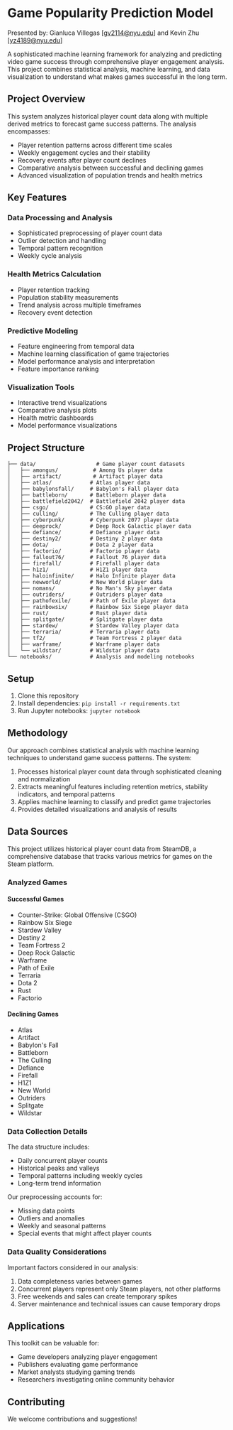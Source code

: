 # Game Popularity Prediction Model

Presented by: Gianluca Villegas [gv2114@nyu.edu] and Kevin Zhu [yz4189@nyu.edu]

A sophisticated machine learning framework for analyzing and predicting video game success through comprehensive player engagement analysis. This project combines statistical analysis, machine learning, and data visualization to understand what makes games successful in the long term.

## Project Overview

This system analyzes historical player count data along with multiple derived metrics to forecast game success patterns. The analysis encompasses:

- Player retention patterns across different time scales
- Weekly engagement cycles and their stability
- Recovery events after player count declines
- Comparative analysis between successful and declining games
- Advanced visualization of population trends and health metrics

## Key Features

### Data Processing and Analysis
- Sophisticated preprocessing of player count data
- Outlier detection and handling
- Temporal pattern recognition
- Weekly cycle analysis

### Health Metrics Calculation
- Player retention tracking
- Population stability measurements
- Trend analysis across multiple timeframes
- Recovery event detection

### Predictive Modeling
- Feature engineering from temporal data
- Machine learning classification of game trajectories
- Model performance analysis and interpretation
- Feature importance ranking

### Visualization Tools
- Interactive trend visualizations
- Comparative analysis plots
- Health metric dashboards
- Model performance visualizations

## Project Structure
```
├── data/                   # Game player count datasets
│   ├── amongus/           # Among Us player data
│   ├── artifact/          # Artifact player data
│   ├── atlas/            # Atlas player data
│   ├── babylonsfall/     # Babylon's Fall player data
│   ├── battleborn/       # Battleborn player data
│   ├── battlefield2042/  # Battlefield 2042 player data
│   ├── csgo/             # CS:GO player data
│   ├── culling/          # The Culling player data
│   ├── cyberpunk/        # Cyberpunk 2077 player data
│   ├── deeprock/         # Deep Rock Galactic player data
│   ├── defiance/         # Defiance player data
│   ├── destiny2/         # Destiny 2 player data
│   ├── dota/             # Dota 2 player data
│   ├── factorio/         # Factorio player data
│   ├── fallout76/        # Fallout 76 player data
│   ├── firefall/         # Firefall player data
│   ├── h1z1/             # H1Z1 player data
│   ├── haloinfinite/     # Halo Infinite player data
│   ├── newworld/         # New World player data
│   ├── nomans/           # No Man's Sky player data
│   ├── outriders/        # Outriders player data
│   ├── pathofexile/      # Path of Exile player data
│   ├── rainbowsix/       # Rainbow Six Siege player data
│   ├── rust/             # Rust player data
│   ├── splitgate/        # Splitgate player data
│   ├── stardew/          # Stardew Valley player data
│   ├── terraria/         # Terraria player data
│   ├── tf2/              # Team Fortress 2 player data
│   ├── warframe/         # Warframe player data
│   └── wildstar/         # Wildstar player data
└── notebooks/            # Analysis and modeling notebooks
```

## Setup

1. Clone this repository
2. Install dependencies: `pip install -r requirements.txt`
3. Run Jupyter notebooks: `jupyter notebook`

## Methodology

Our approach combines statistical analysis with machine learning techniques to understand game success patterns. The system:

1. Processes historical player count data through sophisticated cleaning and normalization
2. Extracts meaningful features including retention metrics, stability indicators, and temporal patterns
3. Applies machine learning to classify and predict game trajectories
4. Provides detailed visualizations and analysis of results

## Data Sources

This project utilizes historical player count data from SteamDB, a comprehensive database that tracks various metrics for games on the Steam platform.

### Analyzed Games

#### Successful Games
- Counter-Strike: Global Offensive (CSGO)
- Rainbow Six Siege
- Stardew Valley
- Destiny 2
- Team Fortress 2
- Deep Rock Galactic
- Warframe
- Path of Exile
- Terraria
- Dota 2
- Rust
- Factorio

#### Declining Games
- Atlas
- Artifact
- Babylon's Fall
- Battleborn
- The Culling
- Defiance
- Firefall
- H1Z1
- New World
- Outriders
- Splitgate
- Wildstar

### Data Collection Details

The data structure includes:
- Daily concurrent player counts
- Historical peaks and valleys
- Temporal patterns including weekly cycles
- Long-term trend information

Our preprocessing accounts for:
- Missing data points
- Outliers and anomalies
- Weekly and seasonal patterns
- Special events that might affect player counts

### Data Quality Considerations

Important factors considered in our analysis:
1. Data completeness varies between games
2. Concurrent players represent only Steam players, not other platforms
3. Free weekends and sales can create temporary spikes
4. Server maintenance and technical issues can cause temporary drops

## Applications

This toolkit can be valuable for:
- Game developers analyzing player engagement
- Publishers evaluating game performance
- Market analysts studying gaming trends
- Researchers investigating online community behavior

## Contributing

We welcome contributions and suggestions! 
